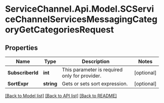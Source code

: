 # ServiceChannel.Api.Model.SCServiceChannelServicesMessagingCategoryGetCategoriesRequest

## Properties

Name | Type | Description | Notes
------------ | ------------- | ------------- | -------------
**SubscriberId** | **int** | This parameter is required only for provider. | [optional] 
**SortExpr** | **string** | Gets or sets sort expression. | [optional] 

[[Back to Model list]](../README.md#documentation-for-models) [[Back to API list]](../README.md#documentation-for-api-endpoints) [[Back to README]](../README.md)

